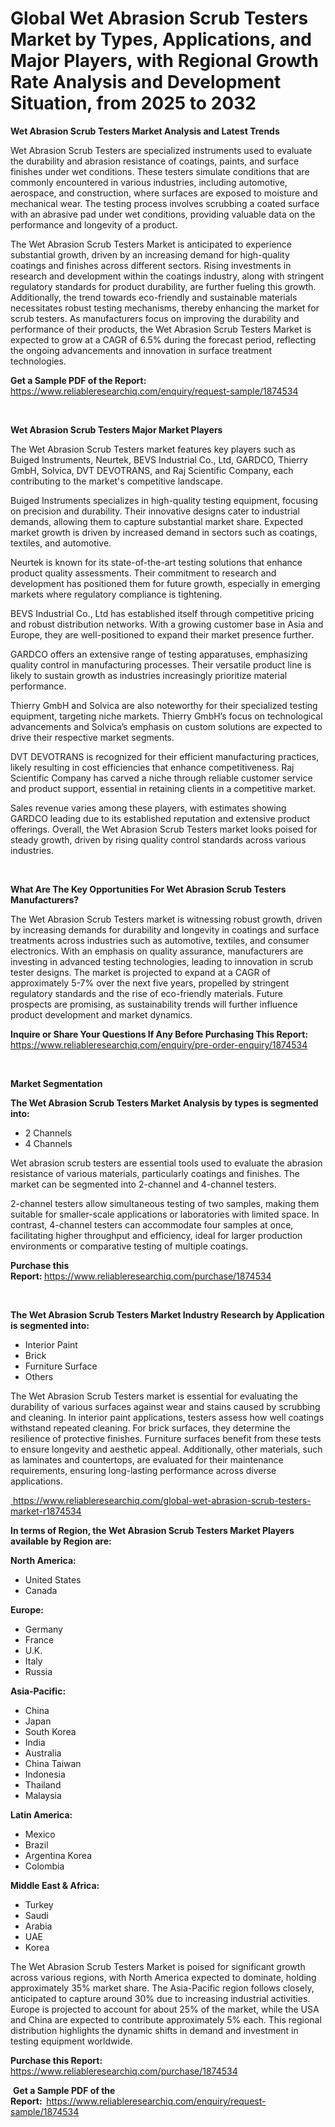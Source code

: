 <p><h1>Global Wet Abrasion Scrub Testers Market by Types, Applications, and Major Players, with Regional Growth Rate Analysis and Development Situation, from 2025 to 2032</h1></p><p><strong>Wet Abrasion Scrub Testers Market Analysis and Latest Trends</strong></p>
<p><p>Wet Abrasion Scrub Testers are specialized instruments used to evaluate the durability and abrasion resistance of coatings, paints, and surface finishes under wet conditions. These testers simulate conditions that are commonly encountered in various industries, including automotive, aerospace, and construction, where surfaces are exposed to moisture and mechanical wear. The testing process involves scrubbing a coated surface with an abrasive pad under wet conditions, providing valuable data on the performance and longevity of a product.</p><p>The Wet Abrasion Scrub Testers Market is anticipated to experience substantial growth, driven by an increasing demand for high-quality coatings and finishes across different sectors. Rising investments in research and development within the coatings industry, along with stringent regulatory standards for product durability, are further fueling this growth. Additionally, the trend towards eco-friendly and sustainable materials necessitates robust testing mechanisms, thereby enhancing the market for scrub testers. As manufacturers focus on improving the durability and performance of their products, the Wet Abrasion Scrub Testers Market is expected to grow at a CAGR of 6.5% during the forecast period, reflecting the ongoing advancements and innovation in surface treatment technologies.</p></p>
<p><strong>Get a Sample PDF of the Report:&nbsp;</strong> <a href="https://www.reliableresearchiq.com/enquiry/request-sample/1874534?utm_campaign=3307&utm_medium=2&utm_source=Github&utm_content=ia&utm_term=12042025&utm_id=wet-abrasion-scrub-testers">https://www.reliableresearchiq.com/enquiry/request-sample/1874534</a></p>
<p>&nbsp;</p>
<p><strong>Wet Abrasion Scrub Testers Major Market Players</strong></p>
<p><p>The Wet Abrasion Scrub Testers market features key players such as Buiged Instruments, Neurtek, BEVS Industrial Co., Ltd, GARDCO, Thierry GmbH, Solvica, DVT DEVOTRANS, and Raj Scientific Company, each contributing to the market's competitive landscape.</p><p>Buiged Instruments specializes in high-quality testing equipment, focusing on precision and durability. Their innovative designs cater to industrial demands, allowing them to capture substantial market share. Expected market growth is driven by increased demand in sectors such as coatings, textiles, and automotive.</p><p>Neurtek is known for its state-of-the-art testing solutions that enhance product quality assessments. Their commitment to research and development has positioned them for future growth, especially in emerging markets where regulatory compliance is tightening.</p><p>BEVS Industrial Co., Ltd has established itself through competitive pricing and robust distribution networks. With a growing customer base in Asia and Europe, they are well-positioned to expand their market presence further.</p><p>GARDCO offers an extensive range of testing apparatuses, emphasizing quality control in manufacturing processes. Their versatile product line is likely to sustain growth as industries increasingly prioritize material performance.</p><p>Thierry GmbH and Solvica are also noteworthy for their specialized testing equipment, targeting niche markets. Thierry GmbH’s focus on technological advancements and Solvica’s emphasis on custom solutions are expected to drive their respective market segments.</p><p>DVT DEVOTRANS is recognized for their efficient manufacturing practices, likely resulting in cost efficiencies that enhance competitiveness. Raj Scientific Company has carved a niche through reliable customer service and product support, essential in retaining clients in a competitive market.</p><p>Sales revenue varies among these players, with estimates showing GARDCO leading due to its established reputation and extensive product offerings. Overall, the Wet Abrasion Scrub Testers market looks poised for steady growth, driven by rising quality control standards across various industries.</p></p>
<p>&nbsp;</p>
<p><strong>What Are The Key Opportunities For Wet Abrasion Scrub Testers Manufacturers?</strong></p>
<p><p>The Wet Abrasion Scrub Testers market is witnessing robust growth, driven by increasing demands for durability and longevity in coatings and surface treatments across industries such as automotive, textiles, and consumer electronics. With an emphasis on quality assurance, manufacturers are investing in advanced testing technologies, leading to innovation in scrub tester designs. The market is projected to expand at a CAGR of approximately 5-7% over the next five years, propelled by stringent regulatory standards and the rise of eco-friendly materials. Future prospects are promising, as sustainability trends will further influence product development and market dynamics.</p></p>
<p><strong>Inquire or Share Your Questions If Any Before Purchasing This Report:</strong> <a href="https://www.reliableresearchiq.com/enquiry/pre-order-enquiry/1874534?utm_campaign=3307&utm_medium=2&utm_source=Github&utm_content=ia&utm_term=12042025&utm_id=wet-abrasion-scrub-testers">https://www.reliableresearchiq.com/enquiry/pre-order-enquiry/1874534</a></p>
<p>&nbsp;</p>
<p><strong>Market Segmentation</strong></p>
<p><strong>The Wet Abrasion Scrub Testers Market Analysis by types is segmented into:</strong></p>
<p><ul><li>2 Channels</li><li>4 Channels</li></ul></p>
<p><p>Wet abrasion scrub testers are essential tools used to evaluate the abrasion resistance of various materials, particularly coatings and finishes. The market can be segmented into 2-channel and 4-channel testers. </p><p>2-channel testers allow simultaneous testing of two samples, making them suitable for smaller-scale applications or laboratories with limited space. In contrast, 4-channel testers can accommodate four samples at once, facilitating higher throughput and efficiency, ideal for larger production environments or comparative testing of multiple coatings.</p></p>
<p><strong>Purchase this Report:&nbsp;</strong><a href="https://www.reliableresearchiq.com/purchase/1874534?utm_campaign=3307&utm_medium=2&utm_source=Github&utm_content=ia&utm_term=12042025&utm_id=wet-abrasion-scrub-testers">https://www.reliableresearchiq.com/purchase/1874534</a></p>
<p>&nbsp;</p>
<p><strong>The Wet Abrasion Scrub Testers Market Industry Research by Application is segmented into:</strong></p>
<p><ul><li>Interior Paint</li><li>Brick</li><li>Furniture Surface</li><li>Others</li></ul></p>
<p><p>The Wet Abrasion Scrub Testers market is essential for evaluating the durability of various surfaces against wear and stains caused by scrubbing and cleaning. In interior paint applications, testers assess how well coatings withstand repeated cleaning. For brick surfaces, they determine the resilience of protective finishes. Furniture surfaces benefit from these tests to ensure longevity and aesthetic appeal. Additionally, other materials, such as laminates and countertops, are evaluated for their maintenance requirements, ensuring long-lasting performance across diverse applications.</p></p>
<p><a href="https://www.reliableresearchiq.com/global-wet-abrasion-scrub-testers-market-r1874534?utm_campaign=3307&utm_medium=2&utm_source=Github&utm_content=ia&utm_term=12042025&utm_id=wet-abrasion-scrub-testers">&nbsp;https://www.reliableresearchiq.com/global-wet-abrasion-scrub-testers-market-r1874534</a></p>
<p><strong>In terms of Region, the Wet Abrasion Scrub Testers Market Players available by Region are:</strong></p>
<p>
    <p> <strong> North America: </strong>
        <ul>
            <li>United States</li>
            <li>Canada</li>
        </ul>
        </p> 
    <p> <strong> Europe: </strong>
        <ul>
            <li>Germany</li>
            <li>France</li>
            <li>U.K.</li>
            <li>Italy</li>
            <li>Russia</li>
        </ul>
        </p> 
    <p> <strong> Asia-Pacific: </strong>
        <ul>
            <li>China</li>
            <li>Japan</li>
            <li>South Korea</li>
            <li>India</li>
            <li>Australia</li>
            <li>China Taiwan</li>
            <li>Indonesia</li>
            <li>Thailand</li>
            <li>Malaysia</li>
        </ul>
        </p> 
    <p> <strong> Latin America: </strong>
        <ul>
            <li>Mexico</li>
            <li>Brazil</li>
            <li>Argentina Korea</li>
            <li>Colombia</li>
        </ul>
        </p> 
    <p> <strong> Middle East & Africa: </strong>
        <ul>
            <li>Turkey</li>
            <li>Saudi</li>
            <li>Arabia</li>
            <li>UAE</li>
            <li>Korea</li>
        </ul>
    </p>
    </p>
<p><p>The Wet Abrasion Scrub Testers Market is poised for significant growth across various regions, with North America expected to dominate, holding approximately 35% market share. The Asia-Pacific region follows closely, anticipated to capture around 30% due to increasing industrial activities. Europe is projected to account for about 25% of the market, while the USA and China are expected to contribute approximately 5% each. This regional distribution highlights the dynamic shifts in demand and investment in testing equipment worldwide.</p></p>
<p><strong>Purchase this Report: </strong><a href="https://www.reliableresearchiq.com/purchase/1874534?utm_campaign=3307&utm_medium=2&utm_source=Github&utm_content=ia&utm_term=12042025&utm_id=wet-abrasion-scrub-testers">https://www.reliableresearchiq.com/purchase/1874534</a></p>
<p>&nbsp;<strong>Get a Sample PDF of the Report:&nbsp;&nbsp;</strong><a href="https://www.reliableresearchiq.com/enquiry/request-sample/1874534?utm_campaign=3307&utm_medium=2&utm_source=Github&utm_content=ia&utm_term=12042025&utm_id=wet-abrasion-scrub-testers">https://www.reliableresearchiq.com/enquiry/request-sample/1874534</a></p>
<p><strong></strong></p>
<p><p></p><p></p><p></p></p>
